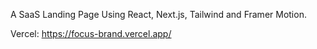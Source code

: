 A SaaS Landing Page Using React, Next.js, Tailwind and Framer Motion.

Vercel: https://focus-brand.vercel.app/ 
